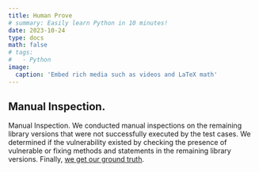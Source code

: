 ```yaml
---
title: Human Prove
# summary: Easily learn Python in 10 minutes!
date: 2023-10-24
type: docs
math: false
# tags:
#   - Python
image:
  caption: 'Embed rich media such as videos and LaTeX math'
---
```

## Manual Inspection.
Manual Inspection. We conducted manual inspections on the remaining library versions that were not successfully executed by the test cases. We determined if the vulnerability existed by checking the presence of vulnerable or fixing methods and statements in the remaining library versions. Finally, [we get our ground truth](https://github.com/vision-version/vision-version.github.io/blob/main/Vision/1.groundtruth/trueresult.json).